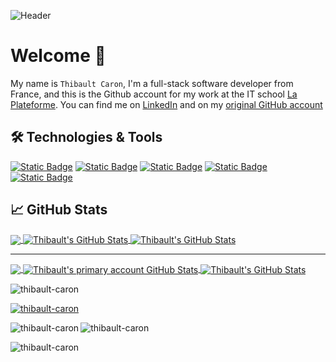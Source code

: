 ![Header]()

# Welcome 👋
<!--
**thibault-caron/thibault-caron** is a ✨ _special_ ✨ repository because its `README.md` (this file) appears on your GitHub profile.
-->

My name is `Thibault Caron`, I'm a full-stack software developer from France, and this is the Github account for my work at the IT school [La Plateforme](https://laplateforme.io/). 
You can find me on [LinkedIn](https://www.linkedin.com/in/thibault-caron-b848b668/) and on my [original GitHub account](https://github.com/abadyr)

## 🛠 Technologies & Tools

[![Static Badge](https://img.shields.io/badge/Code-Python-Informational?style=flat&logo=python&logoColor=white&color=yellow)](#)
[![Static Badge](https://img.shields.io/badge/Code-Html5-Informational?style=flat&logo=html5&logoColor=white&color=orange)](#)
[![Static Badge](https://img.shields.io/badge/Code-C%23-Informational?style=flat&logoColor=white&color=%23823298)](#)
[![Static Badge](https://custom-icon-badges.demolab.com/badge/C%23-%23823298.svg?logo=cshrp&logoColor=white)](#)
[![Static Badge](https://img.shields.io/badge/Tools-DotNet-Informational?style=flat&logo=dotnet&logoColor=white&color=%23512BD4)](#)

<!--
[![Static Badge](https://custom-icon-badges.demolab.com/badge/Code-C#-Informational?style=flat&logo=cshrp&logoColor=white&color=purple)](#)
-->
## &#x1f4c8; GitHub Stats

<a href="https://github.com/thibault-caron/thibault-caron">
  <img align="center" src="https://github-readme-stats.vercel.app/api/top-langs/?username=thibault-caron&title_color=ffffff&text_color=c9cacc&icon_color=2bbc8a&bg_color=1d1f21&langs_count=3" />
</a>

<a href="https://github.com/thibault-caron/thibault-caron">
  <img align="center" src="https://github-readme-stats.vercel.app/api?username=thibault-caron&show_icons=true&line_height=27&count_private=true&title_color=ffffff&text_color=c9cacc&icon_color=2bbc8a&bg_color=1d1f21" alt="Thibault's GitHub Stats" />
</a>

<a href="https://github.com/thibault-caron/thibault-caron">
<img align="center" src="https://github-readme-streak-stats.herokuapp.com/?user=thibault-caron&title_color=ffffff&text_color=c9cacc&icon_color=2bbc8a&bg_color=1d1f21&langs_count=3" alt="Thibault's GitHub Stats" />
</a>

---
<a href="https://github.com/abadyr/abadyr">
  <img align="center" src="https://github-readme-stats.vercel.app/api/top-langs/?username=abadyr&title_color=ffffff&text_color=c9cacc&icon_color=2bbc8a&bg_color=1d1f21&langs_count=3" />
</a>

<a href="https://github.com/abadyr/abadyr">
  <img align="center" src="https://github-readme-stats.vercel.app/api?username=abadyr&show_icons=true&line_height=27&count_private=true&title_color=ffffff&text_color=c9cacc&icon_color=2bbc8a&bg_color=1d1f21" alt="Thibault's primary account GitHub Stats" />
</a>

<a href="https://github.com/abadyr/abadyr">
<img align="center" src="https://github-readme-streak-stats.herokuapp.com/?user=abadyr&title_color=ffffff&text_color=c9cacc&icon_color=2bbc8a&bg_color=1d1f21&langs_count=3" alt="Thibault's GitHub Stats" />
</a>

<!--
<a href="https://github.com/MartinHeinz/python-project-blueprint">
  <img align="center" src="https://github-readme-stats.vercel.app/api/pin/?username=MartinHeinz&repo=python-project-blueprint&title_color=ffffff&text_color=c9cacc&icon_color=2bbc8a&bg_color=1d1f21" />
</a>

<a href="https://github.com/MartinHeinz/go-project-blueprint">
  <img align="center" src="https://github-readme-stats.vercel.app/api/pin/?username=MartinHeinz&repo=go-project-blueprint&title_color=ffffff&text_color=c9cacc&icon_color=2bbc8a&bg_color=1d1f21" />
</a>    
-->


<p align="left"> <img src="https://komarev.com/ghpvc/?username=thibault-caron&label=Profile%20views&color=0e75b6&style=flat" alt="thibault-caron" /> </p>

<p align="left"> <a href="https://github.com/ryo-ma/github-profile-trophy"><img src="https://github-profile-trophy.vercel.app/?username=thibault-caron&title_color=ffffff&text_color=c9cacc&icon_color=2bbc8a&bg_color=1d1f21&langs_count=3" alt="thibault-caron" /></a> </p>

<p><img align="left" src="https://github-readme-stats.vercel.app/api/top-langs?username=thibault-caron&show_icons=true&locale=en&layout=compact" alt="thibault-caron" /></p>

<p><img align="center" src="https://github-readme-stats.vercel.app/api?username=thibault-caron&show_icons=true&locale=en" alt="thibault-caron" /></p>

<p><img align="center" src="https://github-readme-streak-stats.herokuapp.com/?user=thibault-caron&" alt="thibault-caron" /></p>

<!-- Resources -->
<!-- Icons: https://simpleicons.org/ -->
<!-- GitHub Stats: https://github.com/anuraghazra/github-readme-stats -->
<!-- Emojis: https://emojipedia.org/emoji/ -->
<!-- HTML Emojis: https://www.fileformat.info/index.htm -->
<!-- Shields: https://shields.io/ -->
<!-- Awesome GitHub Profile README: https://github.com/abhisheknaiidu/awesome-github-profile-readme -->
